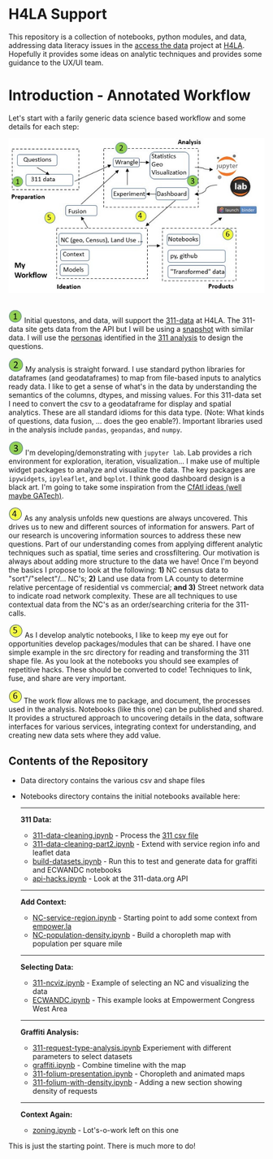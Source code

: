 # H4LA Support
This repository is a collection of notebooks, python modules, and data, addressing data literacy issues in the [access the data](https://accessthedata.org/) project at [H4LA](https://github.com/hackforla/access-the-data).  Hopefully it provides some ideas on analytic techniques and provides some guidance to the UX/UI team.  

 
# Introduction - Annotated Workflow <br />

Let's start with a farily generic data science based workflow and some details for each step:

 <div align="center">
    <img src="img/Slide3.2.jpg"><br>
 </div>
 <br>


![](img/one.jpg) Initial questons, and data, will support the [311-data](https://github.com/hackforla/311-data) at H4LA.  The 311-data site gets data from the API but I will be using a [snapshot](https://data.lacity.org/City-Infrastructure-Service-Requests/MyLA311-Service-Request-Data-2021/97z7-y5bt) with similar data.  I will use the [personas](https://github.com/hackforla/access-the-data/issues/90) identified in the [311 analysis](https://docs.google.com/document/d/12_RK820ygXpz_yR5ThmW1vbd6GMlopUsk0aIWdV4888/edit) to design the questions.  

![](img/two.jpg) My analysis is straight forward.  I use standard python libraries for dataframes (and geodataframes) to map from file-based inputs to analytics ready data.  I like to get a sense of what's in the data by understanding the semantics of the columns, dtypes, and missing values.  For this 311-data set I need to convert the csv to a geodataframe for display and spatial analytics.  These are all standard idioms for this data type. (Note: What kinds of questions, data fusion, ... does the geo enable?).  Important libraries used in the analysis include `pandas`, `geopandas`, and `numpy`.


![](img/three.jpg) I'm developing/demonstrating with `jupyter lab`.  Lab provides a rich environment for exploration, iteration, visualization...  I make use of multiple widget packages to analyze and visualize the data.  The key packages are `ipywidgets`, `ipyleaflet`, and `bqplot`.  I think good dashboard design is a black art.  I'm going to take some inspiration from the [CfAtl ideas (well maybe GATech)](https://cepl.gatech.edu/dashboardseminars).

![](img/four.jpg) As any analysis unfolds new questions are always uncovered.  This drives us to new and different sources of information for answers.  Part of our research is uncovering information sources to address these new questions.  Part of our understanding comes from applying different analytic techniques such as spatial, time series and crossfiltering.  Our motivation is always about adding more structure to the data we have!  Once I'm beyond the basics I propose to look at the following:  **1)** NC census data to "sort"/"select"/... NC's; **2)** Land use data from LA county to determine relative percentage of residential vs commercial; **and 3)** Street network data to indicate road network complexity.  These are all techniques to use contextual data from the NC's as an order/searching criteria for the 311-calls.

![](img/five.jpg) As I develop analytic notebooks, I like to keep my eye out for opportunities develop packages/modules that can be shared.  I have one simple example in the src directory for reading and transforming the 311 shape file.  As you look at the notebooks you should see examples of repetitive hacks.  These should be converted to code!  Techniques to link, fuse, and share are very important.

![](img/six.jpg) The work flow allows me to package, and document, the processes used in the analysis.  Notebooks (like this one) can be published and shared.  It provides a structured approach to uncovering details in the data, software interfaces for various services, integrating context for understanding, and creating new data sets where they add value. 


## Contents of the Repository

- Data directory contains the various csv and shape files

- Notebooks directory contains the initial notebooks available here:

  ----------------------------
  **311 Data:**
   - [311-data-cleaning.ipynb](notebooks/311-data-cleaning.ipynb) - Process the [311 csv file](https://data.lacity.org/City-Infrastructure-Service-Requests/MyLA311-Service-Request-Data-2021/97z7-y5bt)
   - [311-data-cleaning-part2.ipynb](notebooks/311-data-cleaning-part2.ipynb) - Extend with service region info and leaflet data
   - [build-datasets.ipynb](notebooks/build-datasets.ipynb) - Run this to test and generate data for graffiti and ECWANDC notebooks
   - [api-hacks.ipynb](notebooks/api-hacks.ipynb) - Look at the 311-data.org API
  ------------------------------------ 
  **Add Context:**
   - [NC-service-region.ipynb](notebooks/NC-service-region.ipynb) - Starting point to add some context from [empower.la](https://empowerla.org)
   - [NC-population-density.ipynb](notebooks/NC-population-density.ipynb) - Build a choropleth map with population per square mile

  ------------------------------------
  **Selecting Data:**
   - [311-ncviz.ipynb](notebooks/311-ncviz.ipynb) - Example of selecting an NC and visualizing the data
   - [ECWANDC.ipynb](notebooks/ECWANDC.ipynb) - This example looks at Empowerment Congress West Area
  ------------------------------------
  **Graffiti Analysis:**
   - [311-request-type-analysis.ipynb](notebooks/311-request-type-analysis.ipynb) Experiement with different parameters to select datasets
   - [graffiti.ipynb](notebooks/graffiti.ipynb) - Combine timeline with the map
   - [311-folium-presentation.ipynb](notebooks/311-folium-presentation.ipynb) - Choropleth and animated maps
   - [311-folium-with-density.ipynb](notebooks/311-folium-with-density.ipynb) - Adding a new section showing density of requests
  ------------------------------------
  **Context Again:**
  - [zoning.ipynb](notebooks/zoning.ipynb) - Lot's-o-work left on this one


This is just the starting point.  There is much more to do!
